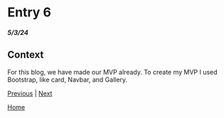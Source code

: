 # Entry 6
##### 5/3/24

## Context

For this blog, we have made our MVP already. To create my MVP I used Bootstrap, like card, Navbar, and Gallery. 






















[Previous](entry05.md) | [Next](entry07.md)

[Home](../README.md)
